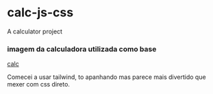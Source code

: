 # calc-js-css
A calculator project

### imagem da calculadora utilizada como base

[calc](https://cdnv2.moovin.com.br/marbig/imagens/produtos/original/calculadora-de-mesa-12-digitos-grande-tc07-preta-img-98415.jpg)

Comecei a usar tailwind, to apanhando mas parece mais divertido que mexer com css direto.
